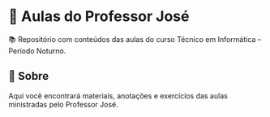 # 📂 Aulas do Professor José

📚 Repositório com conteúdos das aulas do curso Técnico em Informática – Período Noturno.

## 📌 Sobre
Aqui você encontrará materiais, anotações e exercícios das aulas ministradas pelo Professor José.
